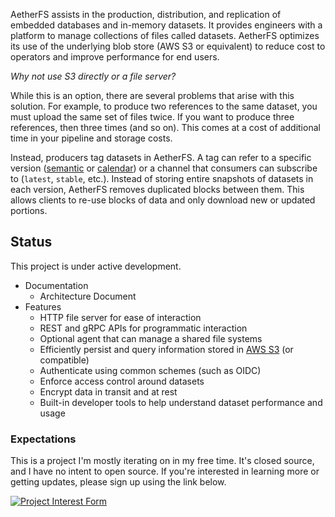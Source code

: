 AetherFS assists in the production, distribution, and replication of embedded databases and in-memory datasets. It
provides engineers with a platform to manage collections of files called datasets. AetherFS optimizes its use of the 
underlying blob store (AWS S3 or equivalent) to reduce cost to operators and improve performance for end users.

_Why not use S3 directly or a file server?_

While this is an option, there are several problems that arise with this solution. For example, to produce two 
references to the same dataset, you must upload the same set of files twice. If you want to produce three references, 
then three times (and so on). This comes at a cost of additional time in your pipeline and storage costs.

Instead, producers tag datasets in AetherFS. A tag can refer to a specific version ([semantic][] or [calendar][]) or a
channel that consumers can subscribe to (`latest`, `stable`, etc.). Instead of storing entire snapshots of datasets
in each version, AetherFS removes duplicated blocks between them. This allows clients to re-use blocks of data and only
download new or updated portions.

[semantic]: https://semver.org
[calendar]: https://calver.org

## Status

This project is under active development.

- Documentation
  - Architecture Document
- Features
  - HTTP file server for ease of interaction
  - REST and gRPC APIs for programmatic interaction
  - Optional agent that can manage a shared file systems
  - Efficiently persist and query information stored in [AWS S3][] (or compatible)
  - Authenticate using common schemes (such as OIDC)
  - Enforce access control around datasets
  - Encrypt data in transit and at rest
  - Built-in developer tools to help understand dataset performance and usage

[AWS S3]: https://docs.aws.amazon.com/AmazonS3/latest/API/Welcome.html


### Expectations

This is a project I'm mostly iterating on in my free time. It's closed source, and I have no intent to open source. If
you're interested in learning more or getting updates, please sign up using the link below.


[![Project Interest Form][]](https://forms.gle/uCMy38ZLEchfNuka9)

[Project Interest Form]: https://img.shields.io/badge/-Project%20Interest%20Form-blue?style=for-the-badge
